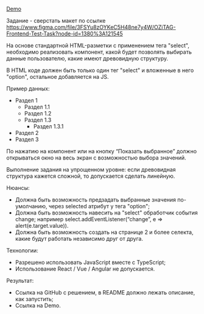 <a href="https://greenkrok.github.io/Advanced-Select/"> Demo </a>

Задание - сверстать макет по ссылке https://www.figma.com/file/3FSYu8zOYKeC5H48ne7y4W/OZiTAG-Frontend-Test-Task?node-id=1380%3A121545

На основе стандартной HTML-разметки с применением тега "select", необходимо
реализовать компонент, какой будет позволять выбирать данные пользователю, какие
имеют древовидную структуру.

В HTML коде должен быть только один тег "select" и вложенные в него "option",
остальное добавляется на JS.

Пример данных:
- Раздел 1
  - Раздел 1.1
  - Раздел 1.2
  - Раздел 1.3
    - Раздел 1.3.1
- Раздел 2
- Раздел 3

По нажатию на компонент или на кнопку “Показать выбранное” должно открываться окно
на весь экран с возможностью выбора значений.

Выполнение задания на упрощенном уровне: если древовидная структура кажется сложной, то допускается сделать линейную.

Нюансы:
- Должна быть возможность предзадать выбранные значения по-умолчанию, через
selected атрибут у тега "option";
- Должна быть возможность навесить на "select" обработчик события change;
например select.addEventListener(“change”, e => alert(e.target.value)).
- Должна быть возможность создать на странице 2 и более селекта, какие будут
работать независимо друг от друга.

Технологии:
- Разрешено использовать JavaScript вместе с TypeScript;
- Использование React / Vue / Angular не допускается.

Результат:
- Ссылка на GitHub с решением, в README должно лежать описание, как запустить;
- Ссылка на Demo.
  
